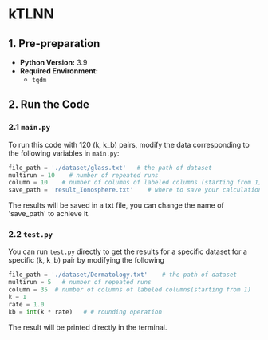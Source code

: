 # kTLNN

## 1. Pre-preparation
- **Python Version:** 3.9
- **Required Environment:**
  - `tqdm`

## 2. Run the Code

### 2.1 `main.py`
To run this code with 120 (k, k_b) pairs, modify the data corresponding to the following variables in `main.py`:

```python
file_path = './dataset/glass.txt'   # the path of dataset
multirun = 10    # number of repeated runs
column = 10    # number of columns of labeled columns (starting from 1)
save_path = 'result_Ionosphere.txt'    # where to save your calculations
```
The results will be saved in a txt file, you can change the name of 'save_path' to achieve it.

### 2.2 `test.py`
You can run `test.py` directly to get the results for a specific dataset for a specific (k, k_b) pair by modifying the following

```python
file_path = './dataset/Dermatology.txt'    # the path of dataset
multirun = 5   # number of repeated runs
column = 35  # number of columns of labeled columns(starting from 1)
k = 1
rate = 1.0
kb = int(k * rate)   # # rounding operation
```
The result will be printed directly in the terminal.
